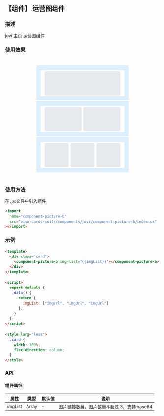 ## 【组件】 运营图组件

### 描述

jovi 主页 运营图组件

### 使用效果

<div style="text-align: center;margin: 40px;">
  <img src="../../assets/jovi-picture-b-1.jpg" style="width:300px" alt="jovi-picture-b-1"/>
  <img src="../../assets/jovi-picture-b-2.jpg" style="width:300px" alt="jovi-picture-b-2"/>
  <img src="../../assets/jovi-picture-b-3.jpg" style="width:300px" alt="jovi-picture-b-3"/>
</div>

### 使用方法

在`.ux`文件中引入组件

```html
<import
  name="component-picture-b"
  src="vivo-cards-suits/components/jovi/component-picture-b/index.ux"
></import>
```

### 示例

```html
<template>
  <div class="card">
    <component-picture-b img-list="{{imgList}}"></component-picture-b>
  </div>
</template>

<script>
  export default {
    data() {
      return {
        imgList: ["imgUrl", "imgUrl", "imgUrl"]
      };
    }
  };
</script>

<style lang="less">
  .card {
    width: 100%;
    flex-direction: column;
  }
</style>
```

### API

#### 组件属性

| 属性    | 类型  | 默认值 | 说明                                        |
| ------- | ----- | ------ | ------------------------------------------- |
| imgList | Array | -      | 图片链接数组，图片数量不超过 3，支持 base64 |
